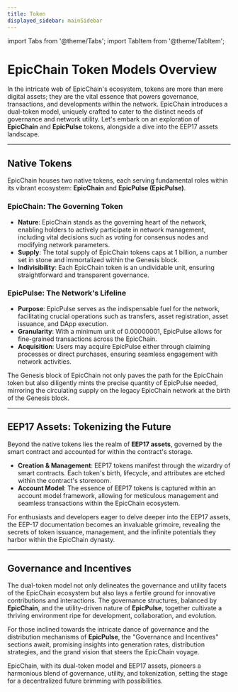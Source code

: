 ```yaml
---
title: Token
displayed_sidebar: mainSidebar
---
```


import Tabs from '@theme/Tabs';
import TabItem from '@theme/TabItem';




# **EpicChain Token Models Overview**

In the intricate web of EpicChain's ecosystem, tokens are more than mere digital assets; they are the vital essence that powers governance, transactions, and developments within the network. EpicChain introduces a dual-token model, uniquely crafted to cater to the distinct needs of governance and network utility. Let's embark on an exploration of **EpicChain** and **EpicPulse** tokens, alongside a dive into the EEP17 assets landscape.

---

## **Native Tokens**

EpicChain houses two native tokens, each serving fundamental roles within its vibrant ecosystem: **EpicChain** and **EpicPulse (EpicPulse)**.

### **EpicChain: The Governing Token**

- **Nature**: EpicChain stands as the governing heart of the network, enabling holders to actively participate in network management, including vital decisions such as voting for consensus nodes and modifying network parameters.
- **Supply**: The total supply of EpicChain tokens caps at 1 billion, a number set in stone and immortalized within the Genesis block.
- **Indivisibility**: Each EpicChain token is an undividable unit, ensuring straightforward and transparent governance.

### **EpicPulse: The Network's Lifeline**

- **Purpose**: EpicPulse serves as the indispensable fuel for the network, facilitating crucial operations such as transfers, asset registration, asset issuance, and DApp execution.
- **Granularity**: With a minimum unit of 0.00000001, EpicPulse allows for fine-grained transactions across the EpicChain.
- **Acquisition**: Users may acquire EpicPulse either through claiming processes or direct purchases, ensuring seamless engagement with network activities.

The Genesis block of EpicChain not only paves the path for the EpicChain token but also diligently mints the precise quantity of EpicPulse needed, mirroring the circulating supply on the legacy EpicChain network at the birth of the Genesis block.

---

## **EEP17 Assets: Tokenizing the Future**

Beyond the native tokens lies the realm of **EEP17 assets**, governed by the smart contract and accounted for within the contract's storage.

- **Creation & Management**: EEP17 tokens manifest through the wizardry of smart contracts. Each token's birth, lifecycle, and attributes are etched within the contract's storeroom.
- **Account Model**: The essence of EEP17 tokens is captured within an account model framework, allowing for meticulous management and seamless transactions within the EpicChain ecosystem.

For enthusiasts and developers eager to delve deeper into the EEP17 assets, the EEP-17 documentation becomes an invaluable grimoire, revealing the secrets of token issuance, management, and the infinite potentials they harbor within the EpicChain dynasty.

---

## **Governance and Incentives**

The dual-token model not only delineates the governance and utility facets of the EpicChain ecosystem but also lays a fertile ground for innovative contributions and interactions. The governance structures, balanced by **EpicChain**, and the utility-driven nature of **EpicPulse**, together cultivate a thriving environment ripe for development, collaboration, and evolution.

For those inclined towards the intricate dance of governance and the distribution mechanisms of **EpicPulse**, the "Governance and Incentives" sections await, promising insights into generation rates, distribution strategies, and the grand vision that steers the EpicChain voyage.

EpicChain, with its dual-token model and EEP17 assets, pioneers a harmonious blend of governance, utility, and tokenization, setting the stage for a decentralized future brimming with possibilities.




<br/>